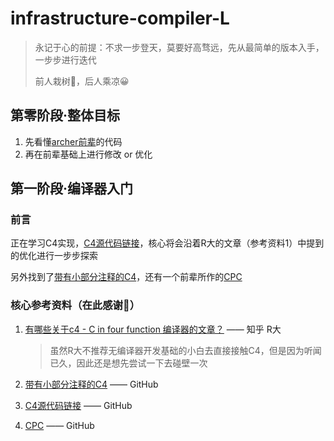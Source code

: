 # infrastructure-compiler-L

> 永记于心的前提：不求一步登天，莫要好高骛远，先从最简单的版本入手，一步步进行迭代
>
> 前人栽树🌳，后人乘凉😀

## 第零阶段·整体目标

1. 先看懂[archer前辈](https://github.com/archeryue)的代码
2. 再在前辈基础上进行修改 or 优化

## 第一阶段·编译器入门

### 前言

正在学习C4实现，[C4源代码链接](https://github.com/rswier/c4)，核心将会沿着R大的文章（参考资料1）中提到的优化进行一步步探索

另外找到了[带有小部分注释的C4](https://github.com/comzyh/c4/blob/comment/c4.c)，还有一个前辈所作的[CPC](https://github.com/archeryue/cpc)

### 核心参考资料（在此感谢🙏）

1. [有哪些关于c4 - C in four function 编译器的文章？](https://www.zhihu.com/question/28249756) —— 知乎 R大

   > 虽然R大不推荐无编译器开发基础的小白去直接接触C4，但是因为听闻已久，因此还是想先尝试一下去碰壁一次
   
2. [带有小部分注释的C4](https://github.com/comzyh/c4/blob/comment/c4.c)  —— GitHub

3. [C4源代码链接](https://github.com/rswier/c4) —— GitHub

4. [CPC](https://github.com/archeryue/cpc) —— GitHub